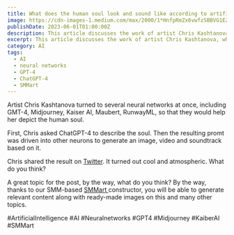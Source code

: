 ```yaml
---
title: What does the human soul look and sound like according to artificial intelligence?
image: https://cdn-images-1.medium.com/max/2000/1*HnfpRmZx6vwfzSBBVG1EZA.jpeg
publishDate: 2023-06-01T01:00:00Z
description: This article discusses the work of artist Chris Kashtanova, who used several neural networks, including ChatGPT-4, GMT-4, Midjourney, Kaiser AI, Maubert, and RunwayML, to generate an image, video, and soundtrack of the human soul. The article provides a link to the Twitter post where Chris shared the result and asks readers for their opinions. The article also promotes SMMart, an AI system that helps businesses generate relevant content and images on various topics. Learn more about the depiction of the human soul using artificial intelligence in this article.
excerpt: This article discusses the work of artist Chris Kashtanova, who used several neural networks, including ChatGPT-4, GMT-4, Midjourney, Kaiser AI, Maubert, and RunwayML, to generate an image, video, and...
category: AI
tags:
  - AI
  - neural networks
  - GPT-4
  - ChatGPT-4
  - SMMart
---
```


Artist Chris Kashtanova turned to several neural networks at once, including GMT-4, Midjourney, Kaiser AI, Maubert, RunwayML, so that they would help her depict the human soul.

First, Chris asked ChatGPT-4 to describe the soul. Then the resulting promt was driven into other neurons to generate an image, video and soundtrack based on it.

Chris shared the result on [Twitter](https://twitter.com/icreatelife/status/1650627066780344324?s=61&t=zEBraNaPsU2KOl2sNou1HQ). It turned out cool and atmospheric. What do you think?

A great topic for the post, by the way, what do you think? By the way, thanks to our SMM-based [SMMart ](https://www.smm.art/)constructor, you will be able to generate relevant content along with ready-made images on this and many other topics.

#ArtificialIntelligence #AI #Neuralnetworks #GPT4 #Midjourney #KaiberAI #SMMart
